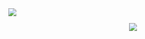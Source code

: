   <img src="[https://skillicons.dev/icons?i=git,kubernetes,docker,c,vim](https://web.facebook.com/photo/?fbid=1102577184513733&set=a.104085624362899)" />
<p align="center">
  <a href="https://skillicons.dev">
    <img src="https://skillicons.dev/icons?i=git,kubernetes,docker,c,vim" />
  
  </a>
</p>

